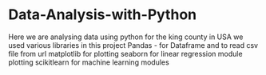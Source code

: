 # Data-Analysis-with-Python

Here we are analysing data using python for the king county in USA
we used various libraries in this project
Pandas - for Dataframe and to read csv file from url
matplotlib for plotting
seaborn for linear regression module plotting
scikitlearn for machine learning modules
